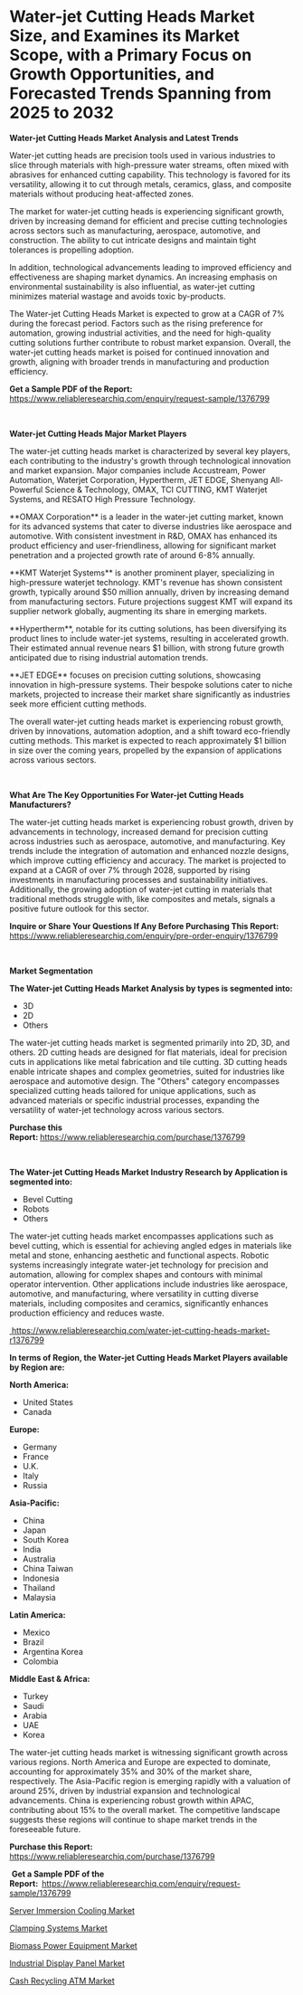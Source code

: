 <p><h1>Water-jet Cutting Heads Market Size, and Examines its Market Scope, with a Primary Focus on Growth Opportunities, and Forecasted Trends Spanning from 2025 to 2032</h1></p><p><strong>Water-jet Cutting Heads Market Analysis and Latest Trends</strong></p>
<p><p>Water-jet cutting heads are precision tools used in various industries to slice through materials with high-pressure water streams, often mixed with abrasives for enhanced cutting capability. This technology is favored for its versatility, allowing it to cut through metals, ceramics, glass, and composite materials without producing heat-affected zones.</p><p>The market for water-jet cutting heads is experiencing significant growth, driven by increasing demand for efficient and precise cutting technologies across sectors such as manufacturing, aerospace, automotive, and construction. The ability to cut intricate designs and maintain tight tolerances is propelling adoption. </p><p>In addition, technological advancements leading to improved efficiency and effectiveness are shaping market dynamics. An increasing emphasis on environmental sustainability is also influential, as water-jet cutting minimizes material wastage and avoids toxic by-products. </p><p>The Water-jet Cutting Heads Market is expected to grow at a CAGR of 7% during the forecast period. Factors such as the rising preference for automation, growing industrial activities, and the need for high-quality cutting solutions further contribute to robust market expansion. Overall, the water-jet cutting heads market is poised for continued innovation and growth, aligning with broader trends in manufacturing and production efficiency.</p></p>
<p><strong>Get a Sample PDF of the Report:&nbsp;</strong> <a href="https://www.reliableresearchiq.com/enquiry/request-sample/1376799?utm_campaign=3519&utm_medium=2&utm_source=Github&utm_content=ia&utm_term=28032025&utm_id=water-jet-cutting-heads">https://www.reliableresearchiq.com/enquiry/request-sample/1376799</a></p>
<p>&nbsp;</p>
<p><strong>Water-jet Cutting Heads Major Market Players</strong></p>
<p><p>The water-jet cutting heads market is characterized by several key players, each contributing to the industry's growth through technological innovation and market expansion. Major companies include Accustream, Power Automation, Waterjet Corporation, Hypertherm, JET EDGE, Shenyang All-Powerful Science & Technology, OMAX, TCI CUTTING, KMT Waterjet Systems, and RESATO High Pressure Technology.</p><p>**OMAX Corporation** is a leader in the water-jet cutting market, known for its advanced systems that cater to diverse industries like aerospace and automotive. With consistent investment in R&D, OMAX has enhanced its product efficiency and user-friendliness, allowing for significant market penetration and a projected growth rate of around 6-8% annually.</p><p>**KMT Waterjet Systems** is another prominent player, specializing in high-pressure waterjet technology. KMT's revenue has shown consistent growth, typically around $50 million annually, driven by increasing demand from manufacturing sectors. Future projections suggest KMT will expand its supplier network globally, augmenting its share in emerging markets.</p><p>**Hypertherm**, notable for its cutting solutions, has been diversifying its product lines to include water-jet systems, resulting in accelerated growth. Their estimated annual revenue nears $1 billion, with strong future growth anticipated due to rising industrial automation trends.</p><p>**JET EDGE** focuses on precision cutting solutions, showcasing innovation in high-pressure systems. Their bespoke solutions cater to niche markets, projected to increase their market share significantly as industries seek more efficient cutting methods.</p><p>The overall water-jet cutting heads market is experiencing robust growth, driven by innovations, automation adoption, and a shift toward eco-friendly cutting methods. This market is expected to reach approximately $1 billion in size over the coming years, propelled by the expansion of applications across various sectors.</p></p>
<p>&nbsp;</p>
<p><strong>What Are The Key Opportunities For Water-jet Cutting Heads Manufacturers?</strong></p>
<p><p>The water-jet cutting heads market is experiencing robust growth, driven by advancements in technology, increased demand for precision cutting across industries such as aerospace, automotive, and manufacturing. Key trends include the integration of automation and enhanced nozzle designs, which improve cutting efficiency and accuracy. The market is projected to expand at a CAGR of over 7% through 2028, supported by rising investments in manufacturing processes and sustainability initiatives. Additionally, the growing adoption of water-jet cutting in materials that traditional methods struggle with, like composites and metals, signals a positive future outlook for this sector.</p></p>
<p><strong>Inquire or Share Your Questions If Any Before Purchasing This Report:</strong> <a href="https://www.reliableresearchiq.com/enquiry/pre-order-enquiry/1376799?utm_campaign=3519&utm_medium=2&utm_source=Github&utm_content=ia&utm_term=28032025&utm_id=water-jet-cutting-heads">https://www.reliableresearchiq.com/enquiry/pre-order-enquiry/1376799</a></p>
<p>&nbsp;</p>
<p><strong>Market Segmentation</strong></p>
<p><strong>The Water-jet Cutting Heads Market Analysis by types is segmented into:</strong></p>
<p><ul><li>3D</li><li>2D</li><li>Others</li></ul></p>
<p><p>The water-jet cutting heads market is segmented primarily into 2D, 3D, and others. 2D cutting heads are designed for flat materials, ideal for precision cuts in applications like metal fabrication and tile cutting. 3D cutting heads enable intricate shapes and complex geometries, suited for industries like aerospace and automotive design. The "Others" category encompasses specialized cutting heads tailored for unique applications, such as advanced materials or specific industrial processes, expanding the versatility of water-jet technology across various sectors.</p></p>
<p><strong>Purchase this Report:&nbsp;</strong><a href="https://www.reliableresearchiq.com/purchase/1376799?utm_campaign=3519&utm_medium=2&utm_source=Github&utm_content=ia&utm_term=28032025&utm_id=water-jet-cutting-heads">https://www.reliableresearchiq.com/purchase/1376799</a></p>
<p>&nbsp;</p>
<p><strong>The Water-jet Cutting Heads Market Industry Research by Application is segmented into:</strong></p>
<p><ul><li>Bevel Cutting</li><li>Robots</li><li>Others</li></ul></p>
<p><p>The water-jet cutting heads market encompasses applications such as bevel cutting, which is essential for achieving angled edges in materials like metal and stone, enhancing aesthetic and functional aspects. Robotic systems increasingly integrate water-jet technology for precision and automation, allowing for complex shapes and contours with minimal operator intervention. Other applications include industries like aerospace, automotive, and manufacturing, where versatility in cutting diverse materials, including composites and ceramics, significantly enhances production efficiency and reduces waste.</p></p>
<p><a href="https://www.reliableresearchiq.com/water-jet-cutting-heads-market-r1376799?utm_campaign=3519&utm_medium=2&utm_source=Github&utm_content=ia&utm_term=28032025&utm_id=water-jet-cutting-heads">&nbsp;https://www.reliableresearchiq.com/water-jet-cutting-heads-market-r1376799</a></p>
<p><strong>In terms of Region, the Water-jet Cutting Heads Market Players available by Region are:</strong></p>
<p>
    <p> <strong> North America: </strong>
        <ul>
            <li>United States</li>
            <li>Canada</li>
        </ul>
        </p> 
    <p> <strong> Europe: </strong>
        <ul>
            <li>Germany</li>
            <li>France</li>
            <li>U.K.</li>
            <li>Italy</li>
            <li>Russia</li>
        </ul>
        </p> 
    <p> <strong> Asia-Pacific: </strong>
        <ul>
            <li>China</li>
            <li>Japan</li>
            <li>South Korea</li>
            <li>India</li>
            <li>Australia</li>
            <li>China Taiwan</li>
            <li>Indonesia</li>
            <li>Thailand</li>
            <li>Malaysia</li>
        </ul>
        </p> 
    <p> <strong> Latin America: </strong>
        <ul>
            <li>Mexico</li>
            <li>Brazil</li>
            <li>Argentina Korea</li>
            <li>Colombia</li>
        </ul>
        </p> 
    <p> <strong> Middle East & Africa: </strong>
        <ul>
            <li>Turkey</li>
            <li>Saudi</li>
            <li>Arabia</li>
            <li>UAE</li>
            <li>Korea</li>
        </ul>
    </p>
    </p>
<p><p>The water-jet cutting heads market is witnessing significant growth across various regions. North America and Europe are expected to dominate, accounting for approximately 35% and 30% of the market share, respectively. The Asia-Pacific region is emerging rapidly with a valuation of around 25%, driven by industrial expansion and technological advancements. China is experiencing robust growth within APAC, contributing about 15% to the overall market. The competitive landscape suggests these regions will continue to shape market trends in the foreseeable future.</p></p>
<p><strong>Purchase this Report: </strong><a href="https://www.reliableresearchiq.com/purchase/1376799?utm_campaign=3519&utm_medium=2&utm_source=Github&utm_content=ia&utm_term=28032025&utm_id=water-jet-cutting-heads">https://www.reliableresearchiq.com/purchase/1376799</a></p>
<p>&nbsp;<strong>Get a Sample PDF of the Report:&nbsp;&nbsp;</strong><a href="https://www.reliableresearchiq.com/enquiry/request-sample/1376799?utm_campaign=3519&utm_medium=2&utm_source=Github&utm_content=ia&utm_term=28032025&utm_id=water-jet-cutting-heads">https://www.reliableresearchiq.com/enquiry/request-sample/1376799</a></p>
<p><strong></strong></p>
<p><p><a href="https://www.linkedin.com/pulse/server-immersion-cooling-market-regional-outlook-competition-ed0bf?utm_campaign=3519&utm_medium=2&utm_source=Github&utm_content=ia&utm_term=28032025&utm_id=water-jet-cutting-heads">Server Immersion Cooling Market</a></p><p><a href="https://www.linkedin.com/pulse/detailed-clamping-systems-market-report-2025-2032-technology-y5aaf?utm_campaign=3519&utm_medium=2&utm_source=Github&utm_content=ia&utm_term=28032025&utm_id=water-jet-cutting-heads">Clamping Systems Market</a></p><p><a href="https://www.linkedin.com/pulse/synopsis-global-biomass-power-equipment-market-trend-its-rapid-90uuf?utm_campaign=3519&utm_medium=2&utm_source=Github&utm_content=ia&utm_term=28032025&utm_id=water-jet-cutting-heads">Biomass Power Equipment Market</a></p><p><a href="https://www.linkedin.com/pulse/market-size-growth-industrial-display-panel-markrt-upcoming-wxkhf?utm_campaign=3519&utm_medium=2&utm_source=Github&utm_content=ia&utm_term=28032025&utm_id=water-jet-cutting-heads">Industrial Display Panel Market</a></p><p><a href="https://www.linkedin.com/pulse/market-insights-revenue-forecast-cash-recycling-atm-h1nbf?utm_campaign=3519&utm_medium=2&utm_source=Github&utm_content=ia&utm_term=28032025&utm_id=water-jet-cutting-heads">Cash Recycling ATM Market</a></p></p>